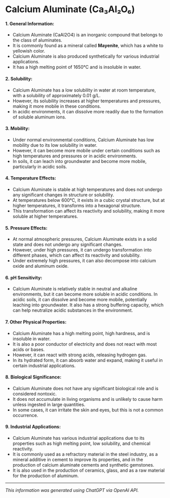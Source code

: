 # Calcium Aluminate (Ca₃Al₂O₆)
#### 1. General Information:
* Calcium Aluminate (CaAl2O4) is an inorganic compound that belongs to the class of aluminates. 
* It is commonly found as a mineral called **Mayenite**, which has a white to yellowish color. 
* Calcium Aluminate is also produced synthetically for various industrial applications. 
* It has a high melting point of 1650°C and is insoluble in water.
#### 2. Solubility:
* Calcium Aluminate has a low solubility in water at room temperature, with a solubility of approximately 0.01 g/L. 
* However, its solubility increases at higher temperatures and pressures, making it more mobile in these conditions.
* In acidic environments, it can dissolve more readily due to the formation of soluble aluminum ions.
#### 3. Mobility:
* Under normal environmental conditions, Calcium Aluminate has low mobility due to its low solubility in water. 
* However, it can become more mobile under certain conditions such as high temperatures and pressures or in acidic environments. 
* In soils, it can leach into groundwater and become more mobile, particularly in acidic soils.
#### 4. Temperature Effects:
* Calcium Aluminate is stable at high temperatures and does not undergo any significant changes in structure or solubility. 
* At temperatures below 600°C, it exists in a cubic crystal structure, but at higher temperatures, it transforms into a hexagonal structure. 
* This transformation can affect its reactivity and solubility, making it more soluble at higher temperatures.
#### 5. Pressure Effects:
* At normal atmospheric pressures, Calcium Aluminate exists in a solid state and does not undergo any significant changes. 
* However, under high pressures, it can undergo transformation into different phases, which can affect its reactivity and solubility. 
* Under extremely high pressures, it can also decompose into calcium oxide and aluminum oxide.
#### 6. pH Sensitivity:
* Calcium Aluminate is relatively stable in neutral and alkaline environments, but it can become more soluble in acidic conditions. In acidic soils, it can dissolve and become more mobile, potentially leaching into groundwater. It also has a strong buffering capacity, which can help neutralize acidic substances in the environment.
#### 7. Other Physical Properties:
* Calcium Aluminate has a high melting point, high hardness, and is insoluble in water. 
* It is also a poor conductor of electricity and does not react with most acids or bases. 
* However, it can react with strong acids, releasing hydrogen gas. 
* In its hydrated form, it can absorb water and expand, making it useful in certain industrial applications.
#### 8. Biological Significance:
* Calcium Aluminate does not have any significant biological role and is considered nontoxic. 
* It does not accumulate in living organisms and is unlikely to cause harm unless ingested in large quantities. 
* In some cases, it can irritate the skin and eyes, but this is not a common occurrence.
#### 9. Industrial Applications:
* Calcium Aluminate has various industrial applications due to its properties such as high melting point, low solubility, and chemical reactivity. 
* It is commonly used as a refractory material in the steel industry, as a mineral additive in cement to improve its properties, and in the production of calcium aluminate cements and synthetic gemstones. 
* It is also used in the production of ceramics, glass, and as a raw material for the production of aluminum.
______________________________________________________________
*This information was generated using ChatGPT via OpenAI API.*